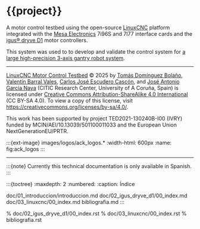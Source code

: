 # {{project}}

A motor control testbed using the open-source [LinuxCNC](https://www.linuxcnc.org) platform integrated with the [Mesa Electronics](https://store.mesanet.com/) 7i96S and 7I77 interface cards and the [igus® dryve D1](https://www.igus.eu/product/D1) motor controllers.

This system was used to to develop and validate the control system for [a large high-precision 3-axis gantry robot system](https://github.com/GTEC-UDC/linuxcnc_gantry_robot).

---

[LinuxCNC Motor Control Testbed](https://github.com/GTEC-UDC/linuxcnc_testbed) © 2025 by [Tomás Domínguez Bolaño](https://orcid.org/0000-0001-7470-0315), [Valentín Barral Vales](https://orcid.org/0000-0001-8750-7960), [Carlos José Escudero Cascón](https://orcid.org/0000-0002-3877-1332), and [José Antonio García Naya](https://orcid.org/0000-0002-1944-4678) (CITIC Research Center, University of A Coruña, Spain) is licensed under [Creative Commons Attribution-ShareAlike 4.0 International](https://creativecommons.org/licenses/by-sa/4.0/) (CC BY-SA 4.0). To view a copy of this license, visit <https://creativecommons.org/licenses/by-sa/4.0/>.

This work has been supported by project TED2021-130240B-I00 (IVRY) funded by MCIN/AEI/10.13039/501100011033 and the European Union NextGenerationEU/PRTR.

:::{ext-image} images/logos/ack_logos.*
:width-html: 600px
:name: fig:ack_logos
:::

---

:::{note}
Currently this technical documentation is only available in Spanish.
:::

:::{toctree}
:maxdepth: 2
:numbered:
:caption: Índice

doc/01_introduccion/introduccion.md
doc/02_igus_dryve_d1/00_index.md
doc/03_linuxcnc/00_index.md
bibliografia.md
:::

% doc/02_igus_dryve_d1/00_index.rst
% doc/03_linuxcnc/00_index.rst
% bibliografia.rst